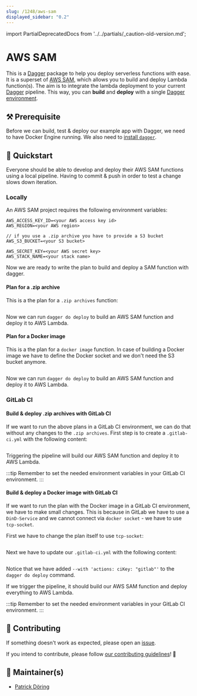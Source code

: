 ```yaml
---
slug: /1248/aws-sam
displayed_sidebar: "0.2"
---
```


import PartialDeprecatedDocs from '../../partials/_caution-old-version.md';

# AWS SAM

<PartialDeprecatedDocs />

This is a [Dagger](https://dagger.io/) package to help you deploy serverless functions with ease.
It is a superset of [AWS SAM](https://docs.aws.amazon.com/serverless-application-model/latest/developerguide/what-is-sam.html), which allows you to build and deploy Lambda function(s).
The aim is to integrate the lambda deployment to your current [Dagger](https://dagger.io/) pipeline. This way, you can **build** and **deploy** with a single [Dagger environment](/1200/local-dev).

## :hammer_and_pick: Prerequisite

Before we can build, test & deploy our example app with Dagger, we need to have Docker Engine running.
We also need to [install `dagger`](/install).

## :beginner: Quickstart

Everyone should be able to develop and deploy their AWS SAM functions using a local pipeline.
Having to commit & push in order to test a change slows down iteration.

### Locally

An AWS SAM project requires the following environment variables:

```text
AWS_ACCESS_KEY_ID=<your AWS access key id>
AWS_REGION=<your AWS region>

// if you use a .zip archive you have to provide a S3 bucket
AWS_S3_BUCKET=<your S3 bucket>

AWS_SECRET_KEY=<your AWS secret key>
AWS_STACK_NAME=<your stack name>
```

Now we are ready to write the plan to build and deploy a SAM function with dagger.

#### Plan for a .zip archive

This is a the plan for a `.zip archives` function:

```cue file=../tests/use-cases/aws-sam/zip.cue

```

Now we can run `dagger do deploy` to build an AWS SAM function and deploy it to AWS Lambda.

#### Plan for a Docker image

This is a the plan for a `docker image` function.
In case of building a Docker image we have to define the Docker socket and we don't need the S3 bucket anymore.

```cue file=../tests/use-cases/aws-sam/image.cue

```

Now we can run `dagger do deploy` to build an AWS SAM function and deploy it to AWS Lambda.

### GitLab CI

#### Build & deploy .zip archives with GitLab CI

If we want to run the above plans in a GitLab CI environment, we can do that without any changes to the `.zip archives`.
First step is to create a `.gitlab-ci.yml` with the following content:

```yml file=../tests/use-cases/aws-sam/gitlab-ci.yml

```

Triggering the pipeline will build our AWS SAM function and deploy it to AWS Lambda.

:::tip
Remember to set the needed environment variables in your GitLab CI environment.
:::

#### Build & deploy a Docker image with GitLab CI

If we want to run the plan with the Docker image in a GitLab CI environment, we have to make small changes.
This is because in GitLab we have to use a `DinD-Service` and we cannot connect via `docker socket` - we have to use `tcp-socket`.

First we have to change the plan itself to use `tcp-socket`:

```cue file=../tests/use-cases/aws-sam/image-gitlab-ci.cue

```

Next we have to update our `.gitlab-ci.yml` with the following content:

```yml file=../tests/use-cases/aws-sam/image-gitlab-ci.yml

```

Notice that we have added `--with 'actions: ciKey: "gitlab"'` to the `dagger do deploy` command.

If we trigger the pipeline, it should build our AWS SAM function and deploy everything to AWS Lambda.

:::tip
Remember to set the needed environment variables in your GitLab CI environment.
:::

## :handshake: Contributing

If something doesn't work as expected, please open an [issue](https://github.com/dagger/dagger/issues/new/choose).

If you intend to contribute, please follow [our contributing guidelines](https://docs.dagger.io/1227/contributing/)! :rocket:

## :superhero: Maintainer(s)

- [Patrick Döring](https://github.com/munichbughunter)
